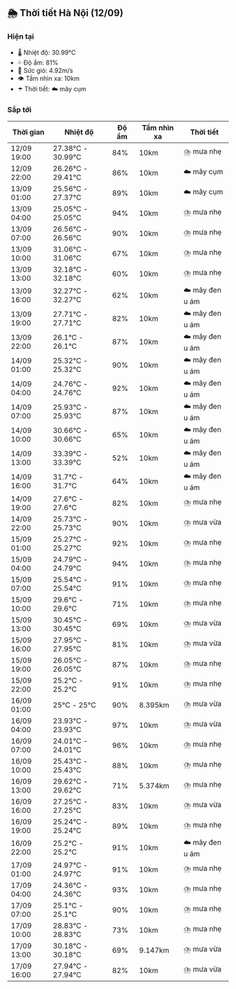 ## 🌦️ Thời tiết Hà Nội (12/09)

### Hiện tại

- 🌡️ Nhiệt độ: 30.99℃
- 💦 Độ ẩm: 81%
- 💨 Sức gió: 4.92m/s
- 👁️ Tầm nhìn xa: 10km
- ☂️ Thời tiết: ☁️ mây cụm

### Sắp tới

| Thời gian | Nhiệt độ | Độ ẩm | Tầm nhìn xa | Thời tiết |
| --- | --- | --- | --- | --- |
| 12/09 19:00 | 27.38℃ - 30.99℃ | 84% | 10km | ⛈️ mưa nhẹ |
| 12/09 22:00 | 26.26℃ - 29.41℃ | 86% | 10km | ☁️ mây cụm |
| 13/09 01:00 | 25.56℃ - 27.37℃ | 89% | 10km | ☁️ mây cụm |
| 13/09 04:00 | 25.05℃ - 25.05℃ | 94% | 10km | ⛈️ mưa nhẹ |
| 13/09 07:00 | 26.56℃ - 26.56℃ | 90% | 10km | ⛈️ mưa nhẹ |
| 13/09 10:00 | 31.06℃ - 31.06℃ | 67% | 10km | ⛈️ mưa nhẹ |
| 13/09 13:00 | 32.18℃ - 32.18℃ | 60% | 10km | ⛈️ mưa nhẹ |
| 13/09 16:00 | 32.27℃ - 32.27℃ | 62% | 10km | ☁️ mây đen u ám |
| 13/09 19:00 | 27.71℃ - 27.71℃ | 82% | 10km | ☁️ mây đen u ám |
| 13/09 22:00 | 26.1℃ - 26.1℃ | 87% | 10km | ☁️ mây đen u ám |
| 14/09 01:00 | 25.32℃ - 25.32℃ | 90% | 10km | ☁️ mây đen u ám |
| 14/09 04:00 | 24.76℃ - 24.76℃ | 92% | 10km | ☁️ mây đen u ám |
| 14/09 07:00 | 25.93℃ - 25.93℃ | 87% | 10km | ☁️ mây đen u ám |
| 14/09 10:00 | 30.66℃ - 30.66℃ | 65% | 10km | ☁️ mây đen u ám |
| 14/09 13:00 | 33.39℃ - 33.39℃ | 52% | 10km | ☁️ mây đen u ám |
| 14/09 16:00 | 31.7℃ - 31.7℃ | 64% | 10km | ☁️ mây đen u ám |
| 14/09 19:00 | 27.6℃ - 27.6℃ | 82% | 10km | ⛈️ mưa nhẹ |
| 14/09 22:00 | 25.73℃ - 25.73℃ | 90% | 10km | ⛈️ mưa vừa |
| 15/09 01:00 | 25.27℃ - 25.27℃ | 92% | 10km | ⛈️ mưa nhẹ |
| 15/09 04:00 | 24.79℃ - 24.79℃ | 94% | 10km | ⛈️ mưa nhẹ |
| 15/09 07:00 | 25.54℃ - 25.54℃ | 91% | 10km | ⛈️ mưa nhẹ |
| 15/09 10:00 | 29.6℃ - 29.6℃ | 71% | 10km | ⛈️ mưa nhẹ |
| 15/09 13:00 | 30.45℃ - 30.45℃ | 69% | 10km | ⛈️ mưa vừa |
| 15/09 16:00 | 27.95℃ - 27.95℃ | 81% | 10km | ⛈️ mưa vừa |
| 15/09 19:00 | 26.05℃ - 26.05℃ | 87% | 10km | ⛈️ mưa nhẹ |
| 15/09 22:00 | 25.2℃ - 25.2℃ | 91% | 10km | ⛈️ mưa nhẹ |
| 16/09 01:00 | 25℃ - 25℃ | 90% | 8.395km | ⛈️ mưa vừa |
| 16/09 04:00 | 23.93℃ - 23.93℃ | 97% | 10km | ⛈️ mưa vừa |
| 16/09 07:00 | 24.01℃ - 24.01℃ | 96% | 10km | ⛈️ mưa nhẹ |
| 16/09 10:00 | 25.43℃ - 25.43℃ | 88% | 10km | ⛈️ mưa nhẹ |
| 16/09 13:00 | 29.62℃ - 29.62℃ | 71% | 5.374km | ⛈️ mưa nhẹ |
| 16/09 16:00 | 27.25℃ - 27.25℃ | 83% | 10km | ⛈️ mưa vừa |
| 16/09 19:00 | 25.24℃ - 25.24℃ | 89% | 10km | ⛈️ mưa nhẹ |
| 16/09 22:00 | 25.2℃ - 25.2℃ | 91% | 10km | ☁️ mây đen u ám |
| 17/09 01:00 | 24.97℃ - 24.97℃ | 91% | 10km | ⛈️ mưa nhẹ |
| 17/09 04:00 | 24.36℃ - 24.36℃ | 93% | 10km | ⛈️ mưa nhẹ |
| 17/09 07:00 | 25.1℃ - 25.1℃ | 90% | 10km | ⛈️ mưa nhẹ |
| 17/09 10:00 | 28.83℃ - 28.83℃ | 73% | 10km | ⛈️ mưa nhẹ |
| 17/09 13:00 | 30.18℃ - 30.18℃ | 69% | 9.147km | ⛈️ mưa vừa |
| 17/09 16:00 | 27.94℃ - 27.94℃ | 82% | 10km | ⛈️ mưa vừa |
